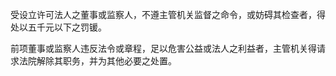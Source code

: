 受设立许可法人之董事或监察人，不遵主管机关监督之命令，或妨碍其检查者，得处以五千元以下之罚锾。

前项董事或监察人违反法令或章程，足以危害公益或法人之利益者，主管机关得请求法院解除其职务，并为其他必要之处置。